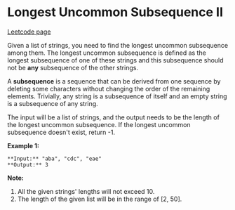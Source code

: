 # Longest Uncommon Subsequence II
[Leetcode page](https://leetcode.com/problems/longest-uncommon-subsequence-ii/description)

Given a list of strings, you need to find the longest uncommon subsequence
among them. The longest uncommon subsequence is defined as the longest
subsequence of one of these strings and this subsequence should not be **any**
subsequence of the other strings.

A **subsequence** is a sequence that can be derived from one sequence by
deleting some characters without changing the order of the remaining elements.
Trivially, any string is a subsequence of itself and an empty string is a
subsequence of any string.

The input will be a list of strings, and the output needs to be the length of
the longest uncommon subsequence. If the longest uncommon subsequence doesn't
exist, return -1.

**Example 1:**  

    
    
    **Input:** "aba", "cdc", "eae"
    **Output:** 3
    

**Note:**

  1. All the given strings' lengths will not exceed 10.
  2. The length of the given list will be in the range of [2, 50].

